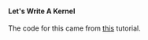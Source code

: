 #### Let's Write A Kernel

The code for this came from [this](http://arjunsreedharan.org/post/82710718100/kernel-101-lets-write-a-kernel) tutorial.
